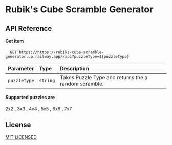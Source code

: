 # Rubik's Cube Scramble Generator

## API Reference

#### Get item

```http
  GET https://https://rubiks-cube-scramble-generator.up.railway.app//api?puzzleType=${puzzleType}
```

| Parameter    | Type     | Description                                          |
| :----------- | :------- | :--------------------------------------------------- |
| `puzzleType` | `string` | Takes Puzzle Type and returns the a random scramble. |

#### Supported puzzles are

2x2 , 3x3 , 4x4 , 5x5 , 6x6 , 7x7

## License

[MIT LICENSED](https://github.com/namanArora1022/rubiks-cube-scramble-generator-website/blob/master/LICENSE)

